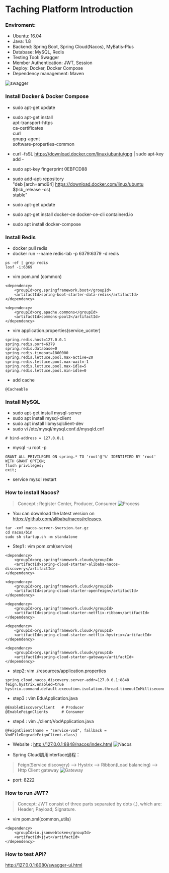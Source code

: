 # Taching Platform Introduction  
### Enviroment:
* Ubuntu: 16.04 
* Java: 1.8
* Backend: Spring Boot, Spring Cloud(Nacos), MyBatis-Plus
* Database: MySQL, Redis
* Testing Tool: Swagger
* Member Authentication:  JWT, Session
* Deploy: Docker, Docker Compose
* Dependency management: Maven

![swagger](https://img.onl/KDxoBr)


### Install Docker & Docker Compose
* sudo apt-get update
* sudo apt-get install \
    apt-transport-https \
    ca-certificates \
    curl \
    gnupg-agent \
    software-properties-common

* curl -fsSL https://download.docker.com/linux/ubuntu/gpg | sudo apt-key add -
* sudo apt-key fingerprint 0EBFCD88

* sudo add-apt-repository \
 "deb [arch=amd64] https://download.docker.com/linux/ubuntu \
   $(lsb_release -cs) \
   stable"

* sudo apt-get update
* sudo apt-get install docker-ce docker-ce-cli containerd.io
* sudo apt install docker-compose

### Install Redis
* docker pull redis
* docker run --name redis-lab -p 6379:6379 -d redis
```
ps -ef | grep redis
losf -i:6369
```

* vim pom.xml (common)
```
<dependency>
    <groupId>org.springframework.boot</groupId>
    <artifactId>spring-boot-starter-data-redis</artifactId>
</dependency>

<dependency>
    <groupId>org.apache.commons</groupId>
    <artifactId>commons-pool2</artifactId>
</dependency>
```
* vim application.properties(service_ucnter)
```
spring.redis.host=127.0.0.1
spring.redis.port=6379
spring.redis.database=0
spring.redis.timeout=1800000
spring.redis.lettuce.pool.max-active=20
spring.redis.lettuce.pool.max-wait=-1
spring.redis.lettuce.pool.max-idle=5
spring.redis.lettuce.pool.min-idle=0
```
* add cache
```
@Cacheable
```


### Install MySQL
* sudo apt-get install mysql-server
* sudo apt install mysql-client
* sudo apt install libmysqlclient-dev
* sudo vi /etc/mysql/mysql.conf.d/mysqld.cnf
```
# bind-address = 127.0.0.1
```

* mysql -u root -p
```
GRANT ALL PRIVILEGES ON spring.* TO 'root'@'%' IDENTIFIED BY 'root' WITH GRANT OPTION;
flush privileges;  
exit;
```

* service mysql restart

### How to install Nacos?
> Concept : Register Center, Producer, Consumer
> ![Process](https://ss0.bdstatic.com/70cFvHSh_Q1YnxGkpoWK1HF6hhy/it/u=1411902639,930379209&fm=26&gp=0.jpg)

* You can download the latest version on https://github.com/alibaba/nacos/releases.
```
tar -xvf nacos-server-$version.tar.gz
cd nacos/bin
sudo sh startup.sh -m standalone
``` 
* Step1 : vim pom.xml(service)
```
<dependency>
    <groupId>org.springframework.cloud</groupId>
    <artifactId>spring-cloud-starter-alibaba-nacos-discovery</artifactId>
</dependency>

<dependency>
    <groupId>org.springframework.cloud</groupId>
    <artifactId>spring-cloud-starter-openfeign</artifactId>
</dependency>

<dependency>
    <groupId>org.springframework.cloud</groupId>
    <artifactId>spring-cloud-starter-netflix-ribbon</artifactId>
</dependency>

<dependency>
    <groupId>org.springframework.cloud</groupId>
    <artifactId>spring-cloud-starter-netflix-hystrix</artifactId>
</dependency>

<dependency>
    <groupId>org.springframework.cloud</groupId>
    <artifactId>spring-cloud-starter-gateway</artifactId>
</dependency>

```
* step2: vim ./resources/application.properties
```
spring.cloud.nacos.discovery.server-addr=127.0.0.1:8848
feign.hystrix.enabled=true
hystrix.command.default.execution.isolation.thread.timeoutInMilliseconds=6000
```

* step3 : vim EduApplication.java
``` 
@EnableDiscoveryClient   # Producer
@EnableFeignClients      # Consumer
```
* step4 : vim ./client/VodApplication.java
``` 
@FeignClient(name = "service-vod", fallback = VodFileDegradeFeignClient.class)
```

* Website : http://127.0.0.1:8848/nacos/index.html
![Nacos](https://img.onl/ieaFA7)

* Spring Cloud調用interface過程：
> Feign(Service discovery) --> Hystrix --> Ribbon(Load balancing) --> Http Client
> gateway
![Gateway](https://miro.medium.com/max/1400/1*chzdaQYr0wtw1jV4b1Ch6Q.png)
* port: 8222

### How to run JWT?
> Concept: JWT consist of three parts separated by dots (.), which are: Header; Payload; Signature.
* vim pom.xml(common_utils)
``` 
<dependency>
    <groupId>io.jsonwebtoken</groupId>
    <artifactId>jjwt</artifactId>
</dependency>
``` 


### How to test API?
http://127.0.0.1:8080/swagger-ui.html